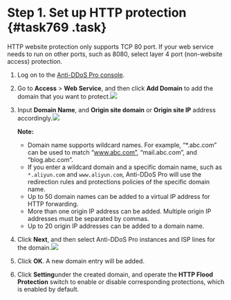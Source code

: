 # Step 1. Set up HTTP protection {#task769 .task}

HTTP website protection only supports TCP 80 port. If your web service needs to run on other ports, such as 8080, select layer 4 port \(non-website access\) protection.

1.  Log on to the [Anti-DDoS Pro console](https://yundun.console.aliyun.com/?p=ddospro).
2.  Go to **Access** \> **Web Service**, and then click **Add Domain** to add the domain that you want to protect.![](http://static-aliyun-doc.oss-cn-hangzhou.aliyuncs.com/assets/img/79522/156134108934905_en-US.png)


3.  Input **Domain Name**, and **Origin site domain** or **Origin site IP** address accordingly.![](http://static-aliyun-doc.oss-cn-hangzhou.aliyuncs.com/assets/img/79522/156134109034906_en-US.png)

 

    **Note:** 

    -   Domain name supports wildcard names. For example, “\*.abc.com” can be used to match “www.abc.com”, “mail.abc.com”, and “blog.abc.com”.
    -   If you enter a wildcard domain and a specific domain name, such as `*.aliyun.com` and `www.aliyun.com`, Anti-DDoS Pro will use the redirection rules and protections policies of the specific domain name.
    -   Up to 50 domain names can be added to a virtual IP address for HTTP forwarding.
    -   More than one origin IP address can be added. Multiple origin IP addresses must be separated by commas.
    -   Up to 20 origin IP addresses can be added to a domain name.
4.  Click **Next**, and then select Anti-DDoS Pro instances and ISP lines for the domain.![](http://static-aliyun-doc.oss-cn-hangzhou.aliyuncs.com/assets/img/79522/156134109034907_en-US.png)


5.  Click **OK**. A new domain entry will be added.
6.  Click **Setting**under the created domain, and operate the **HTTP Flood Protection** switch to enable or disable corresponding protections, which is enabled by default.

